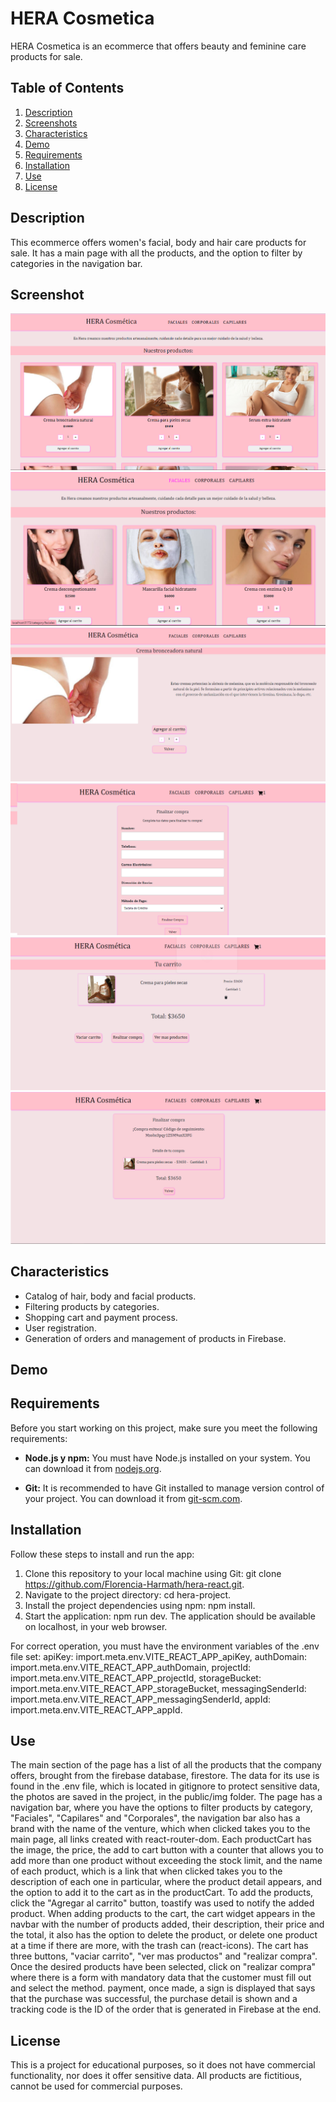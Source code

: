 # HERA Cosmetica

HERA Cosmetica is an ecommerce that offers beauty and feminine care products for sale.

## Table of Contents

1. [Description](#description)
2. [Screenshots](#screenshot)
3. [Characteristics](#characteristics)
4. [Demo](#demo)
5. [Requirements](#requirements)
6. [Installation](#installation)
7. [Use](#use)
8. [License](#license)

## Description

This ecommerce offers women's facial, body and hair care products for sale. It has a main page with all the products, and the option to filter by categories in the navigation bar.

## Screenshot

![Captura de Pantalla 2](public/img/captura-2.png)
![Captura de Pantalla 6](public/img/captura-6.png)
![Captura de Pantalla 1](public/img/captura-1.png)
![Captura de Pantalla 3](public/img/captura-3.png)
![Captura de Pantalla 4](public/img/captura-4.png)
![Captura de Pantalla 5](public/img/captura-5.png)


## Characteristics

- Catalog of hair, body and facial products.
- Filtering products by categories.
- Shopping cart and payment process.
- User registration.
- Generation of orders and management of products in Firebase.

## Demo



## Requirements

Before you start working on this project, make sure you meet the following requirements:

- **Node.js y npm:** You must have Node.js installed on your system. You can download it from [nodejs.org](https://nodejs.org/).

- **Git:** It is recommended to have Git installed to manage version control of your project. You can download it from [git-scm.com](https://git-scm.com/).


## Installation

Follow these steps to install and run the app:

1. Clone this repository to your local machine using Git: git clone https://github.com/Florencia-Harmath/hera-react.git.
2. Navigate to the project directory: cd hera-project.
3. Install the project dependencies using npm: npm install.
4. Start the application: npm run dev.
The application should be available on localhost, in your web browser.

For correct operation, you must have the environment variables of the .env file set:
  apiKey: import.meta.env.VITE_REACT_APP_apiKey,
  authDomain: import.meta.env.VITE_REACT_APP_authDomain,
  projectId: import.meta.env.VITE_REACT_APP_projectId,
  storageBucket: import.meta.env.VITE_REACT_APP_storageBucket,
  messagingSenderId: import.meta.env.VITE_REACT_APP_messagingSenderId,
  appId: import.meta.env.VITE_REACT_APP_appId.



## Use

The main section of the page has a list of all the products that the company offers, brought from the firebase database, firestore. The data for its use is found in the .env file, which is located in gitignore to protect sensitive data, the photos are saved in the project, in the public/img folder. The page has a navigation bar, where you have the options to filter products by category, "Faciales", "Capilares" and "Corporales", the navigation bar also has a brand with the name of the venture, which when clicked takes you to the main page, all links created with react-router-dom. Each productCart has the image, the price, the add to cart button with a counter that allows you to add more than one product without exceeding the stock limit, and the name of each product, which is a link that when clicked takes you to the description of each one in particular, where the product detail appears, and the option to add it to the cart as in the productCart. To add the products, click the "Agregar al carrito" button, toastify was used to notify the added product. When adding products to the cart, the cart widget appears in the navbar with the number of products added, their description, their price and the total, it also has the option to delete the product, or delete one product at a time if there are more, with the trash can (react-icons). The cart has three buttons, "vaciar carrito", "ver mas productos" and "realizar compra". Once the desired products have been selected, click on "realizar compra" where there is a form with mandatory data that the customer must fill out and select the method. payment, once made, a sign is displayed that says that the purchase was successful, the purchase detail is shown and a tracking code is the ID of the order that is generated in Firebase at the end. 


## License

This is a project for educational purposes, so it does not have commercial functionality, nor does it offer sensitive data. All products are fictitious, cannot be used for commercial purposes.


